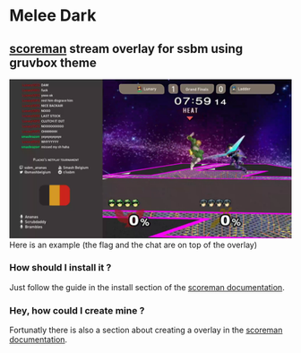 # Melee Dark
## [scoreman](https://github.com/N0NamedGuy/scoreman) stream overlay for ssbm using gruvbox theme

![alt text](screenshot.png)
Here is an example (the flag and the chat are on top of the overlay)

### How should I install it ?
Just follow the guide in the install section of the [scoreman documentation](https://github.com/N0NamedGuy/scoreman/blob/master/docs/overlays.md).

### Hey, how could I create mine ?
Fortunatly there is also a section about creating a overlay in the [scoreman documentation](https://github.com/N0NamedGuy/scoreman/blob/master/docs/overlays.md).
